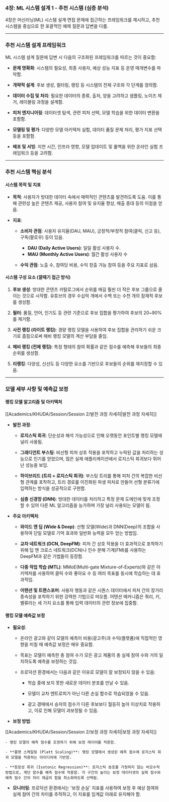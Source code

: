 ### 4장: ML 시스템 설계 1 - 추천 시스템 (심층 분석)

4장은 머신러닝(ML) 시스템 설계 면접 문제에 접근하는 프레임워크를 제시하고, 추천 시스템을 중심으로 한 포괄적인 예제 질문과 답변을 다룸.

---

### 추천 시스템 설계 프레임워크

ML 시스템 설계 질문에 답변 시 다음의 구조화된 프레임워크를 따르는 것이 중요함:

- **문제 명확화**: 시스템의 필요성, 최종 사용자, 예상 성능 지표 등 운영 매개변수를 파악함.
    
- **개략적 설계**: 후보 생성, 필터링, 랭킹 등 시스템의 전체 구조와 각 단계를 정의함.
    
- **데이터 수집 및 처리**: 필요한 데이터의 종류, 출처, 양을 고려하고 샘플링, 노이즈 제거, 레이블링 과정을 설계함.
    
- **피처 엔지니어링**: 데이터셋 탐색, 관련 피처 선택, 모델 학습을 위한 데이터 변환을 포함함.
    
- **모델링 및 평가**: 다양한 모델 아키텍처 실험, 데이터 품질 문제 처리, 평가 지표 선택 등을 포함함.
    
- **배포 및 서빙**: 지연 시간, 인프라 영향, 모델 업데이트 및 롤백을 위한 온라인 실험 프레임워크 등을 고려함.
    

---

### 추천 시스템 핵심 분석

#### **시스템 목적 및 지표**

- **목적**: 사용자가 방대한 데이터 속에서 매력적인 콘텐츠를 발견하도록 도움. 이를 통해 관련성 높은 콘텐츠 제공, 사용자 참여 및 유지율 향상, 매출 증대 등의 이점을 얻음.
    
- **지표**:
    
    - **소비자 관점**: 사용자 유지율(DAU, MAU), 긍정적/부정적 참여(클릭, 신고 등), 구독(팔로우) 등이 있음.
	    - **DAU (Daily Active Users)**: 일일 활성 사용자 수.
		- **MAU (Monthly Active Users)**: 월간 활성 사용자 수
        
    - **수익 관점**: 노출 수, 참여당 비용, 수익 창출 가능 참여 등을 주요 지표로 삼음.
        

#### **시스템 구성 요소 (깔때기 접근 방식)**

1. **후보 생성**: 방대한 콘텐츠 카탈로그에서 순위를 매길 훨씬 더 작은 후보 그룹으로 줄이는 것으로 시작함. 유튜브의 경우 수십억 개에서 수백 또는 수천 개의 잠재적 후보를 생성함.
    
2. **필터**: 품질, 언어, 인기도 등 관련 기준으로 후보 집합을 평가하여 후보의 20~90%를 제거함.
    
3. **사전 랭킹 (라이트 랭킹)**: 경량 랭킹 모델을 사용하여 후보 집합을 관리하기 쉬운 크기로 좁힘으로써 헤비 랭킹 모델의 계산 부담을 줄임.
    
4. **헤비 랭킹 (전체 랭킹)**: 특정 형태의 참여 확률과 같은 점수를 예측해 후보들의 최종 순위를 생성함.
    
5. **리랭킹**: 다양성, 신선도 등 다양한 요소를 기반으로 후보들의 순위를 재지정할 수 있음.
    

---

### 모델 세부 사항 및 예측값 보정

#### **랭킹 모델 알고리즘 및 아키텍처**

[[Academics/KHUDA/Session/Session 2/발전 과정 자세히|발전 과정 자세히]]

- **발전 과정**:
    
    - **로지스틱 회귀**: 단순성과 해석 가능성으로 인해 오랫동안 포인트별 랭킹 모델에 널리 사용됨.
        
    - **그래디언트 부스팅**: 비선형 피처 상호 작용을 포착하고 누락된 값을 처리하는 성능으로 인기를 얻었으며, 많은 실제 애플리케이션에서 로지스틱 회귀보다 뛰어난 성능을 보임.
        
    - **하이브리드 (트리 + 로지스틱 회귀)**: 부스팅 트리를 통해 피처 간의 복잡한 비선형 관계를 포착하고, 트리 경로를 이진화된 파생 피처로 만들어 선형 분류기에 입력하는 방식을 성공적으로 구현함.
        
    - **심층 신경망 (DNN)**: 방대한 데이터를 처리하고 특정 문제 도메인에 맞게 조정할 수 있어 다른 ML 알고리즘을 능가하며 가장 널리 사용되는 모델이 됨.
        
- **주요 아키텍처**:
    
    - **와이드 앤 딥 (Wide & Deep)**: 선형 모델(Wide)과 DNN(Deep)의 조합을 사용하여 단일 모델로 기억 효과와 일반화 능력을 모두 얻는 방법임.
        
    - **교차 네트워크 (DCN, DeepFM)**: 피처 간 상호 작용을 더 효과적으로 포착하기 위해 딥 앤 크로스 네트워크(DCN)나 인수 분해 기계(FM)를 사용하는 DeepFM과 같은 기법들이 등장함.
        
    - **다중 작업 학습 (MTL)**: MMoE(Multi-gate Mixture-of-Experts)와 같은 아키텍처를 사용하여 클릭 수와 좋아요 수 등 여러 목표를 동시에 학습하는 데 효과적임.
        
    - **어텐션 및 트랜스포머**: 사용자 행동과 같은 시퀀스 데이터에서 피처 간의 장거리 종속성을 포착하기 위한 강력한 기법으로 떠오름. 어텐션 메커니즘은 쿼리, 키, 밸류라는 세 가지 요소를 통해 입력 데이터의 관련 정보에 집중함.
        

#### **랭킹 모델 예측값 보정**

- **필요성**:
    
    - 온라인 광고와 같이 모델의 예측이 비용(광고주)과 수익(플랫폼)에 직접적인 영향을 미칠 때 예측값 보정은 매우 중요함.
        
    - 목표는 모델이 예측한 총 참여 수가 모든 광고 제품의 총 실제 참여 수와 거의 일치하도록 예측을 보정하는 것임.
        
    - 프로덕션 환경에서는 다음과 같은 이유로 모델이 잘 보정되지 않을 수 있음:
        
        - 학습 중에 보지 못한 새로운 데이터 분포를 만날 수 있음.
            
        - 모델이 교차 엔트로피가 아닌 다른 손실 함수로 학습되었을 수 있음.
            
        - 광고 경매에서 승자의 점수가 다른 후보보다 월등히 높아 이상치로 작용하고, 이로 인해 모델이 과보정될 수 있음.
            
- **보정 방법**:

[[Academics/KHUDA/Session/Session 2/보정 과정 자세히|보정 과정 자세히]]
	
    - 랭킹 모델의 예측 점수를 조정하기 위해 보정 레이어를 적용함.
        
    - **플랫 스케일링 (Platt Scaling)**: 랭킹 모델에서 생성된 예측 점수에 로지스틱 회귀 모델을 적용하는 아이디어에 기반함.
        
    - **등장성 회귀 (Isotonic Regression)**: 로지스틱 분포를 가정하지 않는 비모수적 방법으로, 계단 함수를 예측 점수에 적용함. 각 구간의 높이는 보정 데이터셋의 실제 점수와 예측 점수 간의 차이 제곱의 합을 최소화하도록 선택됨.
        
- **모니터링**: 프로덕션 환경에서는 '보정 손실' 지표를 사용하여 보정 후 예상 참여와 실제 참여 간의 차이를 추적하고, 이 지표를 임계값 아래로 유지해야 함.